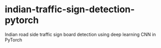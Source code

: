 # indian-traffic-sign-detection-pytorch
Indian road side traffic sign board detection using deep learning CNN in PyTorch

